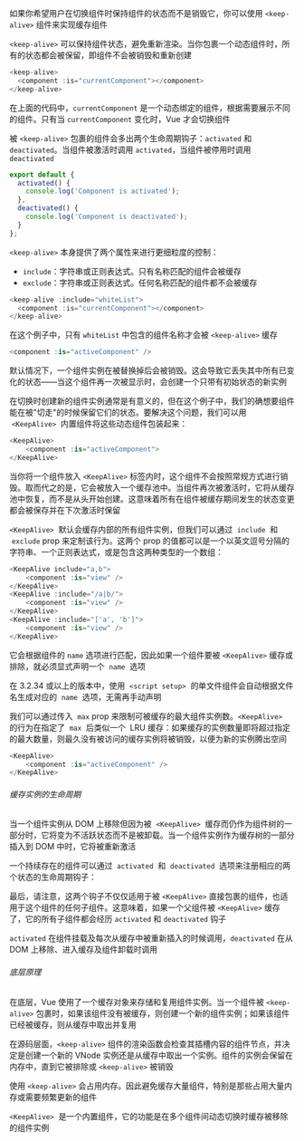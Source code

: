 如果你希望用户在切换组件时保持组件的状态而不是销毁它，你可以使用 `<keep-alive>` 组件来实现缓存组件

`<keep-alive>` 可以保持组件状态，避免重新渲染。当你包裹一个动态组件时，所有的状态都会被保留，即组件不会被销毁和重新创建

```JavaScript
<keep-alive>
  <component :is="currentComponent"></component>
</keep-alive>
```

在上面的代码中，`currentComponent` 是一个动态绑定的组件，根据需要展示不同的组件。只有当 `currentComponent` 变化时，Vue 才会切换组件

被 `<keep-alive>` 包裹的组件会多出两个生命周期钩子：`activated` 和 `deactivated`。当组件被激活时调用 `activated`，当组件被停用时调用 `deactivated`

```JavaScript
export default {
  activated() {
    console.log('Component is activated');
  },
  deactivated() {
    console.log('Component is deactivated');
  }
};
```

`<keep-alive>` 本身提供了两个属性来进行更细粒度的控制：

- `include`：字符串或正则表达式。只有名称匹配的组件会被缓存
- `exclude`：字符串或正则表达式。任何名称匹配的组件都不会被缓存

```JavaScript
<keep-alive :include="whiteList">
  <component :is="currentComponent"></component>
</keep-alive>
```

在这个例子中，只有 `whiteList` 中包含的组件名称才会被 `<keep-alive>` 缓存


```TypeScript
<component :is="activeComponent" />
```

默认情况下，一个组件实例在被替换掉后会被销毁。这会导致它丢失其中所有已变化的状态——当这个组件再一次被显示时，会创建一个只带有初始状态的新实例

在切换时创建新的组件实例通常是有意义的，但在这个例子中，我们的确想要组件能在被"切走"的时候保留它们的状态。要解决这个问题，我们可以用  `<KeepAlive>`  内置组件将这些动态组件包装起来：

```TypeScript
<KeepAlive>
	<component :is="activeComponent">
</KeepAlive>
```

当你将一个组件放入 `<KeepAlive>` 标签内时，这个组件不会按照常规方式进行销毁。取而代之的是，它会被放入一个缓存池中。当组件再次被激活时，它将从缓存池中恢复，而不是从头开始创建。这意味着所有在组件被缓存期间发生的状态变更都会被保存并在下次激活时保留

`<KeepAlive>`  默认会缓存内部的所有组件实例，但我们可以通过  `include`  和  `exclude` prop 来定制该行为。这两个 prop 的值都可以是一个以英文逗号分隔的字符串、一个正则表达式，或是包含这两种类型的一个数组：

```TypeScript
<KeepAlive include="a,b">
	<component :is="view" />
</KeepAlive>
<KeepAlive :include="/a|b/">
	<component :is="view" />
</KeepAlive>
<KeepAlive :include="['a', 'b']">
	<component :is="view" />
</KeepAlive>
```

它会根据组件的 `name` 选项进行匹配，因此如果一个组件要被 `<KeepAlive>` 缓存或排除，就必须显式声明一个  `name`  选项

在 3.2.34 或以上的版本中，使用  `<script setup>`  的单文件组件会自动根据文件名生成对应的  `name`  选项，无需再手动声明

我们可以通过传入  `max` prop 来限制可被缓存的最大组件实例数。`<KeepAlive>`  的行为在指定了  `max`  后类似一个  LRU 缓存：如果缓存的实例数量即将超过指定的最大数量，则最久没有被访问的缓存实例将被销毁，以便为新的实例腾出空间

```TypeScript
<KeepAlive>
	<component :is="activeComponent" />
</KeepAlive>
```

###### 缓存实例的生命周期

当一个组件实例从 DOM 上移除但因为被  `<KeepAlive>`  缓存而仍作为组件树的一部分时，它将变为不活跃状态而不是被卸载。当一个组件实例作为缓存树的一部分插入到 DOM 中时，它将被重新激活

一个持续存在的组件可以通过  `activated`  和  `deactivated`  选项来注册相应的两个状态的生命周期钩子：

最后，请注意，这两个钩子不仅仅适用于被 `<KeepAlive>` 直接包裹的组件，也适用于这个组件的任何子组件。这意味着，如果一个父组件被 `<KeepAlive>` 缓存了，它的所有子组件都会经历 `activated` 和 `deactivated` 钩子

`activated` 在组件挂载及每次从缓存中被重新插入的时候调用，`deactivated` 在从 DOM 上移除、进入缓存及组件卸载时调用

###### 底层原理

在底层，Vue 使用了一个缓存对象来存储和复用组件实例。当一个组件被 `<keep-alive>` 包裹时，如果该组件没有被缓存，则创建一个新的组件实例；如果该组件已经被缓存，则从缓存中取出并复用

在源码层面，`<keep-alive>` 组件的渲染函数会检查其插槽内容的组件节点，并决定是创建一个新的 VNode 实例还是从缓存中取出一个实例。组件的实例会保留在内存中，直到它被排除或 `<keep-alive>` 被销毁

使用 `<keep-alive>` 会占用内存。因此避免缓存大量组件，特别是那些占用大量内存或需要频繁更新的组件

`<KeepAlive>`  是一个内置组件，它的功能是在多个组件间动态切换时缓存被移除的组件实例

